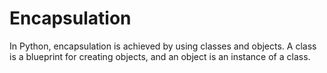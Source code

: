 # Encapsulation
In Python, encapsulation is achieved by using classes and objects. A class is a blueprint for creating objects, and an object is an instance of a class.
